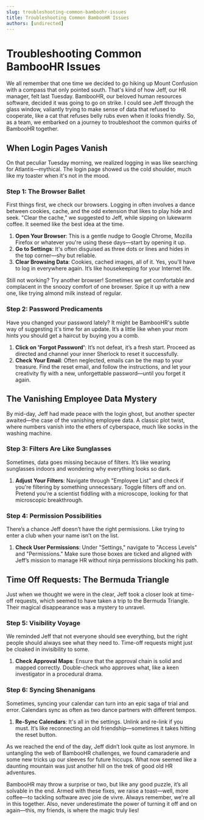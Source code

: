 ```yaml
---
slug: troubleshooting-common-bamboohr-issues
title: Troubleshooting Common BambooHR Issues
authors: [undirected]
---
```



# Troubleshooting Common BambooHR Issues

We all remember that one time we decided to go hiking up Mount Confusion with a compass that only pointed south. That's kind of how Jeff, our HR manager, felt last Tuesday. BambooHR, our beloved human resources software, decided it was going to go on strike. I could see Jeff through the glass window, valiantly trying to make sense of data that refused to cooperate, like a cat that refuses belly rubs even when it looks friendly. So, as a team, we embarked on a journey to troubleshoot the common quirks of BambooHR together.

## When Login Pages Vanish

On that peculiar Tuesday morning, we realized logging in was like searching for Atlantis—mythical. The login page showed us the cold shoulder, much like my toaster when it's not in the mood.

### Step 1: The Browser Ballet

First things first, we check our browsers. Logging in often involves a dance between cookies, cache, and the odd extension that likes to play hide and seek. "Clear the cache," we suggested to Jeff, while sipping on lukewarm coffee. It seemed like the best idea at the time. 

1. **Open Your Browser**: This is a gentle nudge to Google Chrome, Mozilla Firefox or whatever you're using these days—start by opening it up.
2. **Go to Settings**: It's often disguised as three dots or lines and hides in the top corner—shy but reliable.
3. **Clear Browsing Data**: Cookies, cached images, all of it. Yes, you'll have to log in everywhere again. It’s like housekeeping for your Internet life.

Still not working? Try another browser! Sometimes we get comfortable and complacent in the snoozy comfort of one browser. Spice it up with a new one, like trying almond milk instead of regular.

### Step 2: Password Predicaments

Have you changed your password lately? It might be BambooHR's subtle way of suggesting it's time for an update. It’s a little like when your mom hints you should get a haircut by buying you a comb.

1. **Click on 'Forgot Password'**: It’s not defeat, it’s a fresh start. Proceed as directed and channel your inner Sherlock to reset it successfully.
2. **Check Your Email**: Often neglected, emails can be the map to your treasure. Find the reset email, and follow the instructions, and let your creativity fly with a new, unforgettable password—until you forget it again.

## The Vanishing Employee Data Mystery

By mid-day, Jeff had made peace with the login ghost, but another specter awaited—the case of the vanishing employee data. A classic plot twist, where numbers vanish into the ethers of cyberspace, much like socks in the washing machine.

### Step 3: Filters Are Like Sunglasses

Sometimes, data goes missing because of filters. It’s like wearing sunglasses indoors and wondering why everything looks so dark.

1. **Adjust Your Filters**: Navigate through "Employee List" and check if you're filtering by something unnecessary. Toggle filters off and on. Pretend you’re a scientist fiddling with a microscope, looking for that microscopic breakthrough.

### Step 4: Permission Possibilities

There’s a chance Jeff doesn’t have the right permissions. Like trying to enter a club when your name isn’t on the list. 

1. **Check User Permissions**: Under "Settings," navigate to "Access Levels" and "Permissions." Make sure those boxes are ticked and aligned with Jeff’s mission to manage HR without ninja permissions blocking his path.

## Time Off Requests: The Bermuda Triangle

Just when we thought we were in the clear, Jeff took a closer look at time-off requests, which seemed to have taken a trip to the Bermuda Triangle. Their magical disappearance was a mystery to unravel.

### Step 5: Visibility Voyage

We reminded Jeff that not everyone should see everything, but the right people should always see what they need to. Time-off requests might just be cloaked in invisibility to some.

1. **Check Approval Maps**: Ensure that the approval chain is solid and mapped correctly. Double-check who approves what, like a keen investigator in a procedural drama.

### Step 6: Syncing Shenanigans

Sometimes, syncing your calendar can turn into an epic saga of trial and error. Calendars sync as often as two dance partners with different tempos.

1. **Re-Sync Calendars**: It's all in the settings. Unlink and re-link if you must. It’s like reconnecting an old friendship—sometimes it takes hitting the reset button.

As we reached the end of the day, Jeff didn’t look quite as lost anymore. In untangling the web of BambooHR challenges, we found camaraderie and some new tricks up our sleeves for future hiccups. What now seemed like a daunting mountain was just another hill on the trek of good old HR adventures. 

BambooHR may throw a surprise or two, but like any good puzzle, it’s all solvable in the end. Armed with these fixes, we raise a toast—well, more coffee—to tackling software avec joie de vivre. Always remember, we're all in this together. Also, never underestimate the power of turning it off and on again—this, my friends, is where the magic truly lies!